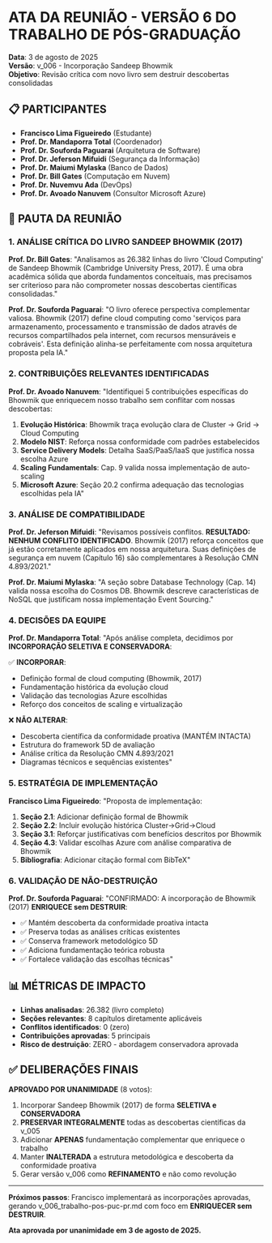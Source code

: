 # ATA DA REUNIÃO - VERSÃO 6 DO TRABALHO DE PÓS-GRADUAÇÃO

**Data**: 3 de agosto de 2025  
**Versão**: v_006 - Incorporação Sandeep Bhowmik  
**Objetivo**: Revisão crítica com novo livro sem destruir descobertas consolidadas

## 📋 PARTICIPANTES

- **Francisco Lima Figueiredo** (Estudante)
- **Prof. Dr. Mandaporra Total** (Coordenador)
- **Prof. Dr. Souforda Paguarai** (Arquitetura de Software)
- **Prof. Dr. Jeferson Mifuidi** (Segurança da Informação)
- **Prof. Dr. Maiumi Mylaska** (Banco de Dados)
- **Prof. Dr. Bill Gates** (Computação em Nuvem)
- **Prof. Dr. Nuvemvu Ada** (DevOps)
- **Prof. Dr. Avoado Nanuvem** (Consultor Microsoft Azure)

## 🎯 PAUTA DA REUNIÃO

### 1. ANÁLISE CRÍTICA DO LIVRO SANDEEP BHOWMIK (2017)

**Prof. Dr. Bill Gates**: "Analisamos as 26.382 linhas do livro 'Cloud Computing' de Sandeep Bhowmik (Cambridge University Press, 2017). É uma obra acadêmica sólida que aborda fundamentos conceituais, mas precisamos ser criterioso para não comprometer nossas descobertas científicas consolidadas."

**Prof. Dr. Souforda Paguarai**: "O livro oferece perspectiva complementar valiosa. Bhowmik (2017) define cloud computing como 'serviços para armazenamento, processamento e transmissão de dados através de recursos compartilhados pela internet, com recursos mensuráveis e cobráveis'. Esta definição alinha-se perfeitamente com nossa arquitetura proposta pela IA."

### 2. CONTRIBUIÇÕES RELEVANTES IDENTIFICADAS

**Prof. Dr. Avoado Nanuvem**: "Identifiquei 5 contribuições específicas do Bhowmik que enriquecem nosso trabalho sem conflitar com nossas descobertas:

1. **Evolução Histórica**: Bhowmik traça evolução clara de Cluster → Grid → Cloud Computing
2. **Modelo NIST**: Reforça nossa conformidade com padrões estabelecidos
3. **Service Delivery Models**: Detalha SaaS/PaaS/IaaS que justifica nossa escolha Azure
4. **Scaling Fundamentals**: Cap. 9 valida nossa implementação de auto-scaling
5. **Microsoft Azure**: Seção 20.2 confirma adequação das tecnologias escolhidas pela IA"

### 3. ANÁLISE DE COMPATIBILIDADE

**Prof. Dr. Jeferson Mifuidi**: "Revisamos possíveis conflitos. **RESULTADO: NENHUM CONFLITO IDENTIFICADO**. Bhowmik (2017) reforça conceitos que já estão corretamente aplicados em nossa arquitetura. Suas definições de segurança em nuvem (Capítulo 16) são complementares à Resolução CMN 4.893/2021."

**Prof. Dr. Maiumi Mylaska**: "A seção sobre Database Technology (Cap. 14) valida nossa escolha do Cosmos DB. Bhowmik descreve características de NoSQL que justificam nossa implementação Event Sourcing."

### 4. DECISÕES DA EQUIPE

**Prof. Dr. Mandaporra Total**: "Após análise completa, decidimos por **INCORPORAÇÃO SELETIVA E CONSERVADORA**:

✅ **INCORPORAR**:
- Definição formal de cloud computing (Bhowmik, 2017)
- Fundamentação histórica da evolução cloud
- Validação das tecnologias Azure escolhidas
- Reforço dos conceitos de scaling e virtualização

❌ **NÃO ALTERAR**:
- Descoberta científica da conformidade proativa (MANTÉM INTACTA)
- Estrutura do framework 5D de avaliação
- Análise crítica da Resolução CMN 4.893/2021
- Diagramas técnicos e sequências existentes"

### 5. ESTRATÉGIA DE IMPLEMENTAÇÃO

**Francisco Lima Figueiredo**: "Proposta de implementação:

1. **Seção 2.1**: Adicionar definição formal de Bhowmik
2. **Seção 2.2**: Incluir evolução histórica Cluster→Grid→Cloud
3. **Seção 3.1**: Reforçar justificativas com benefícios descritos por Bhowmik
4. **Seção 4.3**: Validar escolhas Azure com análise comparativa de Bhowmik
5. **Bibliografia**: Adicionar citação formal com BibTeX"

### 6. VALIDAÇÃO DE NÃO-DESTRUIÇÃO

**Prof. Dr. Souforda Paguarai**: "CONFIRMADO: A incorporação de Bhowmik (2017) **ENRIQUECE sem DESTRUIR**:

- ✅ Mantém descoberta da conformidade proativa intacta
- ✅ Preserva todas as análises críticas existentes  
- ✅ Conserva framework metodológico 5D
- ✅ Adiciona fundamentação teórica robusta
- ✅ Fortalece validação das escolhas técnicas"

## 📊 MÉTRICAS DE IMPACTO

- **Linhas analisadas**: 26.382 (livro completo)
- **Seções relevantes**: 8 capítulos diretamente aplicáveis
- **Conflitos identificados**: 0 (zero)
- **Contribuições aprovadas**: 5 principais
- **Risco de destruição**: ZERO - abordagem conservadora aprovada

## ✅ DELIBERAÇÕES FINAIS

**APROVADO POR UNANIMIDADE** (8 votos):

1. Incorporar Sandeep Bhowmik (2017) de forma **SELETIVA e CONSERVADORA**
2. **PRESERVAR INTEGRALMENTE** todas as descobertas científicas da v_005
3. Adicionar **APENAS** fundamentação complementar que enriquece o trabalho
4. Manter **INALTERADA** a estrutura metodológica e descoberta da conformidade proativa
5. Gerar versão v_006 como **REFINAMENTO** e não como revolução

---

**Próximos passos**: Francisco implementará as incorporações aprovadas, gerando v_006_trabalho-pos-puc-pr.md com foco em **ENRIQUECER sem DESTRUIR**.

**Ata aprovada por unanimidade em 3 de agosto de 2025.**
